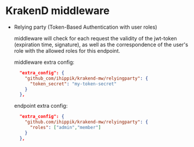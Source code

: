 # KrakenD middleware

* Relying party (Token-Based Authentication with user roles)

    middleware will check for each request the validity of the jwt-token (expiration time, signature), as well as the correspondence of the user's role with the allowed roles for this endpoint.

    middleware extra config:
    ```json
      "extra_config": {
        "github_com/ihippik/krakend-mw/relyingparty": {
          "token_secret": "my-token-secret"
        }
      },
    ```
    
    endpoint extra config:
    ```json
      "extra_config": {
        "github.com/ihippik/krakend-mw/relyingparty": {
          "roles": ["admin","member"]
        }
      },
    ```